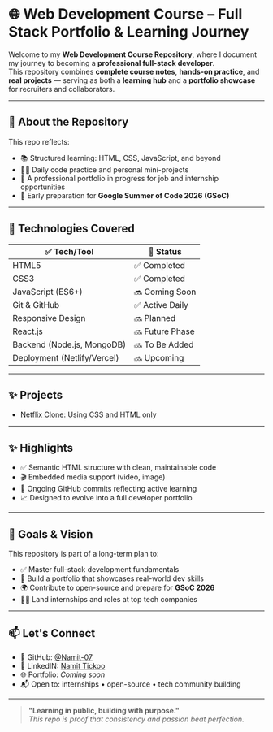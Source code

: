 # 🌐 Web Development Course – Full Stack Portfolio & Learning Journey

Welcome to my **Web Development Course Repository**, where I document my journey to becoming a **professional full-stack developer**.  
This repository combines **complete course notes**, **hands-on practice**, and **real projects** — serving as both a **learning hub** and a **portfolio showcase** for recruiters and collaborators.

---

## 🚀 About the Repository

This repo reflects:

- 📚 Structured learning: HTML, CSS, JavaScript, and beyond
- 👨‍💻 Daily code practice and personal mini-projects
- 💼 A professional portfolio in progress for job and internship opportunities
- 🌱 Early preparation for **Google Summer of Code 2026 (GSoC)**

---

## 🧠 Technologies Covered

| ✅ Tech/Tool         | 📌 Status        |
|----------------------|------------------|
| HTML5                | ✅ Completed      |
| CSS3                 | ✅ Completed    |
| JavaScript (ES6+)    | 🔜 Coming Soon    |
| Git & GitHub         | ✅ Active Daily   |
| Responsive Design    | 🔜 Planned        |
| React.js             | 🔜 Future Phase   |
| Backend (Node.js, MongoDB) | 🔜 To Be Added    |
| Deployment (Netlify/Vercel) | 🔜 Upcoming       |

---

## ✨ Projects
- [Netflix Clone](https://namit-07.github.io/NetflixClone-Demo/): Using CSS and HTML only

---

## ✨ Highlights

- ✅ Semantic HTML structure with clean, maintainable code
- 🎬 Embedded media support (video, image)
- 🔄 Ongoing GitHub commits reflecting active learning
- 📈 Designed to evolve into a full developer portfolio

---

## 🎯 Goals & Vision

This repository is part of a long-term plan to:

- ✅ Master full-stack development fundamentals  
- 📂 Build a portfolio that showcases real-world dev skills  
- 🌍 Contribute to open-source and prepare for **GSoC 2026**  
- 🧑‍💻 Land internships and roles at top tech companies  

---

## 📫 Let's Connect

- 🔗 GitHub: [@Namit-07](https://github.com/Namit-07)
- 🔗 LinkedIN: [Namit Tickoo](https://www.linkedin.com/in/namit-tickoo-69b2a9367/)
- 🌐 Portfolio: *Coming soon*
- 📬 Open to: internships • open-source • tech community building

---

> **"Learning in public, building with purpose."**  
> *This repo is proof that consistency and passion beat perfection.*



